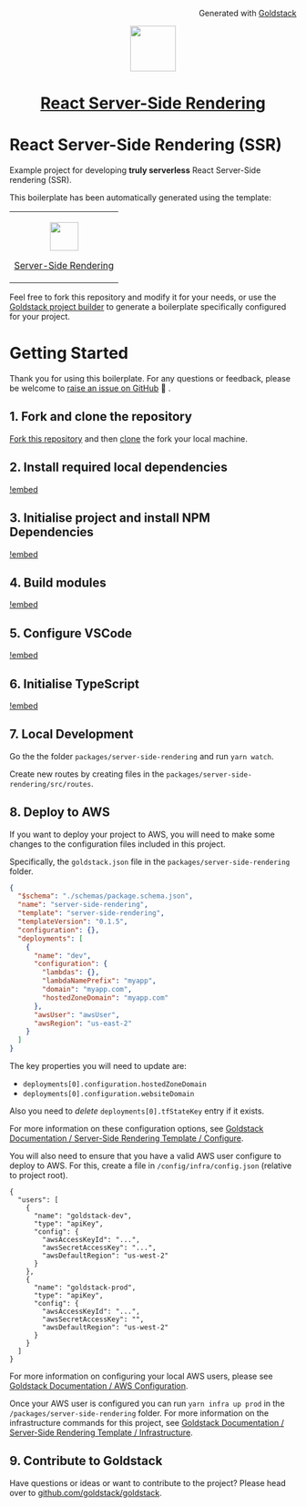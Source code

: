 <p align="right"><img src="https://cdn.goldstack.party/img/202203/goldstack_icon.png" height="12"> Generated with <a href="https://goldstack.party">Goldstack</a></p>

<p align="center">
  <a href="https://goldstack.party/templates/static-website">
    <img src="https://cdn.goldstack.party/img/202210/reactjs.svg" height="80">
    <h1 align="center">React Server-Side Rendering</h1>
  </a>
</p>

# React Server-Side Rendering (SSR)

Example project for developing **truly serverless** React Server-Side rendering (SSR).

This boilerplate has been automatically generated using the template:

<table>
  <tbody>
    <tr>
      <td>
        <p align="center"><a href="https://goldstack.party/templates/server-side-rendering"><img width="50" src="https://cdn.goldstack.party/img/202210/reactjs.svg"></a></p>
        <p><a href="https://goldstack.party/templates/server-side-rendering">Server-Side Rendering</a></p>
      </td>
    </tr>
  </tbody>
</table>

Feel free to fork this repository and modify it for your needs, or use the [Goldstack project builder](https://goldstack.party/build) to generate a boilerplate specifically configured for your project.

# Getting Started

Thank you for using this boilerplate. For any questions or feedback, please be welcome to [raise an issue on GitHub](https://github.com/goldstack/goldstack/issues) 🤗 .

## 1. Fork and clone the repository

[Fork this repository](https://docs.github.com/en/get-started/quickstart/fork-a-repo) and then [clone](https://docs.github.com/en/repositories/creating-and-managing-repositories/cloning-a-repository) the fork your local machine.

## 2. Install required local dependencies

[!embed](./../../../../../../workspaces/docs/docs/shared/getting-started/dependencies.md)

## 3. Initialise project and install NPM Dependencies

[!embed](./../../../../../../workspaces/docs/docs/shared/getting-started/install.md)

## 4. Build modules

[!embed](./../../../../../../workspaces/docs/docs/shared/getting-started/build.md)

## 5. Configure VSCode

[!embed](./../../../../../../workspaces/docs/docs/shared/getting-started/vscode.md)

## 6. Initialise TypeScript

[!embed](./../../../../../../workspaces/docs/docs/shared/getting-started/typescript.md)

## 7. Local Development

Go the the folder `packages/server-side-rendering` and run `yarn watch`.

Create new routes by creating files in the `packages/server-side-rendering/src/routes`.

## 8. Deploy to AWS

If you want to deploy your project to AWS, you will need to make some changes to the configuration files included in this project.

Specifically, the `goldstack.json` file in the `packages/server-side-rendering` folder.

```json
{
  "$schema": "./schemas/package.schema.json",
  "name": "server-side-rendering",
  "template": "server-side-rendering",
  "templateVersion": "0.1.5",
  "configuration": {},
  "deployments": [
    {
      "name": "dev",
      "configuration": {
        "lambdas": {},
        "lambdaNamePrefix": "myapp",
        "domain": "myapp.com",
        "hostedZoneDomain": "myapp.com"
      },
      "awsUser": "awsUser",
      "awsRegion": "us-east-2"
    }
  ]
}
```

The key properties you will need to update are:

- `deployments[0].configuration.hostedZoneDomain`
- `deployments[0].configuration.websiteDomain`

Also you need to _delete_ `deployments[0].tfStateKey` entry if it exists.

For more information on these configuration options, see [Goldstack Documentation / Server-Side Rendering Template / Configure](https://docs.goldstack.party/docs/templates/server-side-rendering#configure).

You will also need to ensure that you have a valid AWS user configure to deploy to AWS. For this, create a file in `/config/infra/config.json` (relative to project root).

```
{
  "users": [
    {
      "name": "goldstack-dev",
      "type": "apiKey",
      "config": {
        "awsAccessKeyId": "...",
        "awsSecretAccessKey": "...",
        "awsDefaultRegion": "us-west-2"
      }
    },
    {
      "name": "goldstack-prod",
      "type": "apiKey",
      "config": {
        "awsAccessKeyId": "...",
        "awsSecretAccessKey": "",
        "awsDefaultRegion": "us-west-2"
      }
    }
  ]
}
```

For more information on configuring your local AWS users, please see [Goldstack Documentation / AWS Configuration](https://docs.goldstack.party/docs/goldstack/configuration#aws-configuration).

Once your AWS user is configured you can run `yarn infra up prod` in the `/packages/server-side-rendering` folder. For more information on the infrastructure commands for this project, see [Goldstack Documentation / Server-Side Rendering Template / Infrastructure](https://docs.goldstack.party/docs/templates/server-side-rendering#infrastructure).

## 9. Contribute to Goldstack

Have questions or ideas or want to contribute to the project? Please head over to [github.com/goldstack/goldstack](https://github.com/goldstack/goldstack).
